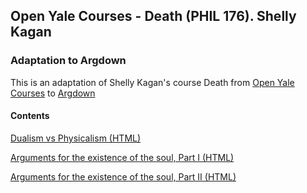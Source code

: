 ## Open Yale Courses - Death (PHIL 176). Shelly Kagan

### Adaptation to Argdown

This is an adaptation of Shelly Kagan's course Death from [Open Yale Courses](https://oyc.yale.edu/death/phil-176) to [Argdown](https://argdown.org/)

#### Contents

[Dualism vs Physicalism (HTML)](https://htmlpreview.github.io/?https://raw.githubusercontent.com/antonostrovsky/open-yale-death-shelly-kagan/master/2.%20Dualism%20vs.%20Physicalism.html)

[Arguments for the existence of the soul, Part I (HTML)](https://htmlpreview.github.io/?https://raw.githubusercontent.com/antonostrovsky/open-yale-death-shelly-kagan/master/3.%20Arguments%20for%20the%20existence%20of%20the%20soul%2C%20Part%20I.html)

[Arguments for the existence of the soul, Part II (HTML)](https://htmlpreview.github.io/?https://github.com/antonostrovsky/open-yale-death-shelly-kagan/blob/master/4.%20Arguments%20for%20the%20existence%20of%20the%20soul%2C%20Part%20II.html)
